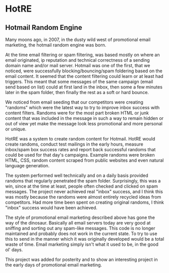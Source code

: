 # HotRE
## Hotmail Random Engine

Many moons ago, in 2007, in the dusty wild west of promotional email marketing, the hotmail random engine was born.

At the time email filtering or spam filtering, was based mostly on where an email originated, ip reputation and technical correctness of a sending domain name and/or mail server. Hotmail was one of the first, that we noticed, were successfully blocking/bouncing/spam foldering based on the email content. It seemed that the content filtering could learn or at least had triggers. This meant that some messages of the same campaign (email send based on list) could at first land in the inbox, then some a few minutes later in the spam folder, then finally the rest as a soft or hard bounce.

We noticed from email seeding that our competitors were creating "randoms" which were the latest way to try to improve inbox success with content filters. Randoms were for the most part broken HTML or junk content that was included in the message in such a way to remain hidden or out of view yet make the message look less promotional and more personal or unique.

HotRE was a system to create random content for Hotmail. HotRE would create randoms, conduct test mailings in the early hours, measure inbox/spam box success rates and report back successful randoms that could be used for that day's campaigns. Example randoms were broken HTML, CSS, random content scraped from public websites and even natural language generation.

The system performed well technically and on a daily basis provided randoms that regularly penetrated the spam folder. Surprisingly, this was a win, since at the time at least, people often checked and clicked on spam messages. The project never achieved real "inbox" success, and I think this was mostly because the randoms were almost entirely recycled ideas from competitors. Had more time been spent on creating original randoms, I think "inbox" success would have been achieved.

The style of promotional email marketing described above has gone the way of the dinosaur. Basically all email servers today are very good at sniffing and sorting out any spam-like messages. This code is no longer maintained and probably does not work in the current state. To try to use this to send in the manner which it was originally developed would be a total waste of time. Email marketing simply isn't what it used to be, in the good ol' days.

This project was added for posterity and to show an interesting project in the early days of promotional email marketing.
